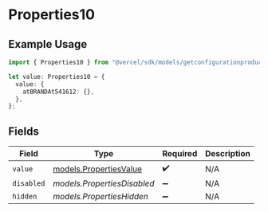 # Properties10

## Example Usage

```typescript
import { Properties10 } from "@vercel/sdk/models/getconfigurationproductsop.js";

let value: Properties10 = {
  value: {
    atBRANDAt541612: {},
  },
};
```

## Fields

| Field                                                  | Type                                                   | Required                                               | Description                                            |
| ------------------------------------------------------ | ------------------------------------------------------ | ------------------------------------------------------ | ------------------------------------------------------ |
| `value`                                                | [models.PropertiesValue](../models/propertiesvalue.md) | :heavy_check_mark:                                     | N/A                                                    |
| `disabled`                                             | *models.PropertiesDisabled*                            | :heavy_minus_sign:                                     | N/A                                                    |
| `hidden`                                               | *models.PropertiesHidden*                              | :heavy_minus_sign:                                     | N/A                                                    |